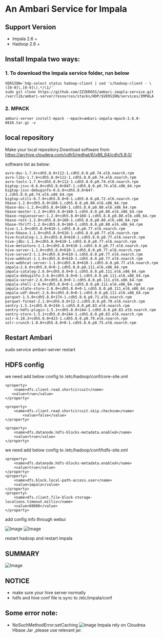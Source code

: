 An Ambari Service for Impala
====

## Support Version
- Impala 2.6 +
- Hadoop 2.6 +

## Install Impala two ways:

### 1. To download the Impala service folder, run below    

```
VERSION=`hdp-select status hadoop-client | sed 's/hadoop-client - \([0-9]\.[0-9]\).*/\1/'`
sudo git clone https://github.com/ZZZKROSS/ambari-imapla-service.git /var/lib/ambari-server/resources/stacks/HDP/$VERSION/services/IMPALA        
```

### 2. MPACK 
```
ambari-server install-mpack --mpack=ambari-impala-mpack-2.6.0-0816.tar.gz -v
```

## local repository
Make your local repository.Download software from https://archive.cloudera.com/cdh5/redhat/6/x86_64/cdh/5.8.0/

software list as below:
```
avro-doc-1.7.6+cdh5.8.0+112-1.cdh5.8.0.p0.74.el6.noarch.rpm
avro-libs-1.7.6+cdh5.8.0+112-1.cdh5.8.0.p0.74.el6.noarch.rpm
avro-tools-1.7.6+cdh5.8.0+112-1.cdh5.8.0.p0.74.el6.noarch.rpm
bigtop-jsvc-0.6.0+cdh5.8.0+847-1.cdh5.8.0.p0.74.el6.x86_64.rpm
bigtop-jsvc-debuginfo-0.6.0+cdh5.8.0+847-1.cdh5.8.0.p0.74.el6.x86_64.rpm
bigtop-utils-0.7.0+cdh5.8.0+0-1.cdh5.8.0.p0.72.el6.noarch.rpm
hbase-1.2.0+cdh5.8.0+160-1.cdh5.8.0.p0.80.el6.x86_64.rpm
hbase-doc-1.2.0+cdh5.8.0+160-1.cdh5.8.0.p0.80.el6.x86_64.rpm
hbase-master-1.2.0+cdh5.8.0+160-1.cdh5.8.0.p0.80.el6.x86_64.rpm
hbase-regionserver-1.2.0+cdh5.8.0+160-1.cdh5.8.0.p0.80.el6.x86_64.rpm
hbase-rest-1.2.0+cdh5.8.0+160-1.cdh5.8.0.p0.80.el6.x86_64.rpm
hbase-thrift-1.2.0+cdh5.8.0+160-1.cdh5.8.0.p0.80.el6.x86_64.rpm
hive-1.1.0+cdh5.8.0+610-1.cdh5.8.0.p0.77.el6.noarch.rpm
hive-hbase-1.1.0+cdh5.8.0+610-1.cdh5.8.0.p0.77.el6.noarch.rpm
hive-hcatalog-1.1.0+cdh5.8.0+610-1.cdh5.8.0.p0.77.el6.noarch.rpm
hive-jdbc-1.1.0+cdh5.8.0+610-1.cdh5.8.0.p0.77.el6.noarch.rpm
hive-metastore-1.1.0+cdh5.8.0+610-1.cdh5.8.0.p0.77.el6.noarch.rpm
hive-server-1.1.0+cdh5.8.0+610-1.cdh5.8.0.p0.77.el6.noarch.rpm
hive-server2-1.1.0+cdh5.8.0+610-1.cdh5.8.0.p0.77.el6.noarch.rpm
hive-webhcat-1.1.0+cdh5.8.0+610-1.cdh5.8.0.p0.77.el6.noarch.rpm
hive-webhcat-server-1.1.0+cdh5.8.0+610-1.cdh5.8.0.p0.77.el6.noarch.rpm
impala-2.6.0+cdh5.8.0+0-1.cdh5.8.0.p0.111.el6.x86_64.rpm
impala-catalog-2.6.0+cdh5.8.0+0-1.cdh5.8.0.p0.111.el6.x86_64.rpm
impala-debuginfo-2.6.0+cdh5.8.0+0-1.cdh5.8.0.p0.111.el6.x86_64.rpm
impala-server-2.6.0+cdh5.8.0+0-1.cdh5.8.0.p0.111.el6.x86_64.rpm
impala-shell-2.6.0+cdh5.8.0+0-1.cdh5.8.0.p0.111.el6.x86_64.rpm
impala-state-store-2.6.0+cdh5.8.0+0-1.cdh5.8.0.p0.111.el6.x86_64.rpm
impala-udf-devel-2.6.0+cdh5.8.0+0-1.cdh5.8.0.p0.111.el6.x86_64.rpm
parquet-1.5.0+cdh5.8.0+174-1.cdh5.8.0.p0.71.el6.noarch.rpm
parquet-format-2.1.0+cdh5.8.0+12-1.cdh5.8.0.p0.70.el6.noarch.rpm
sentry-1.5.1+cdh5.8.0+244-1.cdh5.8.0.p0.83.el6.noarch.rpm
sentry-hdfs-plugin-1.5.1+cdh5.8.0+244-1.cdh5.8.0.p0.83.el6.noarch.rpm
sentry-store-1.5.1+cdh5.8.0+244-1.cdh5.8.0.p0.83.el6.noarch.rpm
solr-4.10.3+cdh5.8.0+423-1.cdh5.8.0.p0.79.el6.noarch.rpm
solr-crunch-1.0.0+cdh5.8.0+0-1.cdh5.8.0.p0.75.el6.noarch.rpm
```

## Restart Ambari  
sudo service ambari-server restart


## HDFS config
we need add below config to /etc/hadoop/conf/core-site.xml
```
<property>
    <name>dfs.client.read.shortcircuit</name> 
   <value>true</value>
</property>

<property>
    <name>dfs.client.read.shortcircuit.skip.checksum</name>
        <value>false</value>
</property>

<property> 
    <name>dfs.datanode.hdfs-blocks-metadata.enabled</name> 
    <value>true</value>
</property>
```
we need add below config to /etc/hadoop/conf/hdfs-site.xml
```
<property>
    <name>dfs.datanode.hdfs-blocks-metadata.enabled</name> 
    <value>true</value>
</property>
<property> 
    <name>dfs.block.local-path-access.user</name> 
    <value>impala</value>
</property>
<property>
    <name>dfs.client.file-block-storage-locations.timeout.millis</name>
    <value>60000</value>
</property>
```
add config info through webui

![Image](../master/screenshots/core-site.png?raw=true)
![Image](../master/screenshots/hdfs-site.png?raw=true)

restart hadoop and restart impala

## SUMMARY
![Image](../master/screenshots/summary.png?raw=true)

## NOTICE
- make sure your hive server normally
- hdfs and hive conf file is sync to /etc/impala/conf

## Some error note:
- NoSuchMethodError:setCaching
![Image](../master/screenshots/impala-error.jpg?raw=true)
Impala rely on Cloudrea Hbase Jar ,please use relevant jar.

